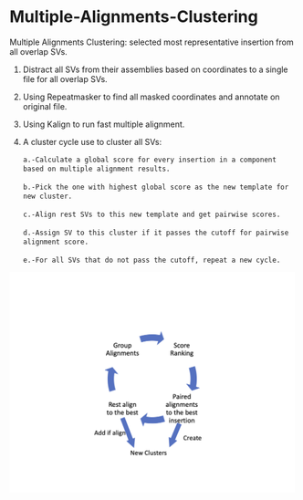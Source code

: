 # Multiple-Alignments-Clustering

Multiple Alignments Clustering: selected most representative insertion from all overlap SVs. 



1.	Distract all SVs from their assemblies based on coordinates to a single file for all overlap SVs.



2.	Using Repeatmasker to find all masked coordinates and annotate on original file.



3.	Using Kalign to run fast multiple alignment.



4.	A cluster cycle use to cluster all SVs:

        a.-Calculate a global score for every insertion in a component based on multiple alignment results.
  
        b.-Pick the one with highest global score as the new template for new cluster. 
  
        c.-Align rest SVs to this new template and get pairwise scores. 
  
        d.-Assign SV to this cluster if it passes the cutoff for pairwise alignment score. 
  
        e.-For all SVs that do not pass the cutoff, repeat a new cycle. 


<p>
    <img src="https://github.com/WalfredMA/Multiple-Alignments-Clustering/blob/master/clustering.png" width="500" height= auto/>
</p>
